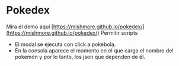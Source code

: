 # Pokedex
Mira el demo aquí [https://mishmore.github.io/pokedex/](https://mishmore.github.io/pokedex/)
Permitir scripts 
+ El modal se ejecuta con click a pokebola.
+ En la consola aparece el momento en el que carga el nombre del pokemón y por lo tanto, los json que dependen de él.
